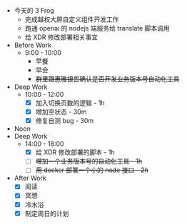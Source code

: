 - 今天的 3 Frog
	- 完成越权大屏自定义组件开发工作
	- 跑通 openai 的 nodejs 端服务给 translate 脚本调用
	- 给 XDR 修改部署相关事宜
- Before Work
	- 9:00 - 10:00
		- 早餐
		- 早会
		- ~~群里跟惠雅银哲确认是否开发业务版本号自动化工具~~
- Deep Work
	- 10:00 - 12:00
		- [x] 加入切换页数的逻辑 - 1h
		- [x] 增加空状态 - 30m
		- [x] 修复自测 bug - 30m
- Noon
- Deep Work
	- 14:00 - 18:00
		- [x] 给 XDR 修改部署的脚本 - 1h
		- [ ] ~~增加一个业务版本号的自动化工具 - 1h~~
		- [ ] ~~用 docker 部署一个小的 node 接口 - 2h~~
- After Work
	- [x] 阅读
	- [x] 冥想
	- [x] 冷水浴
	- [x] 制定周日的计划